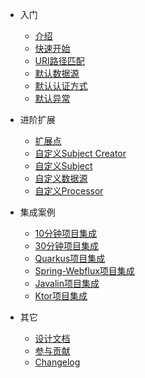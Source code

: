 - 入门  
  - [介绍](cn/README.md "introduce")
  - [快速开始](cn/quickstart.md "quick start greatest")  
  - [URI路径匹配](cn/path-match.md)  
  - [默认数据源](cn/default-datasource.md)  
  - [默认认证方式](cn/default-auth.md)
  - [默认异常](cn/default-exception.md)  
  
- 进阶扩展
  - [扩展点](cn/extend-point.md)
  - [自定义Subject Creator](cn/custom-subject-creator.md)
  - [自定义Subject](cn/custom-subject.md)
  - [自定义数据源](cn/custom-datasource.md)
  - [自定义Processor](cn/custom-processor.md)

- 集成案例
  - [10分钟项目集成](cn/sample-bootstrap.md)
  - [30分钟项目集成](cn/sample-tom.md)
  - [Quarkus项目集成](cn/sample-quarkus.md) 
  - [Spring-Webflux项目集成](cn/sample-spring-webflux.md)  
  - [Javalin项目集成](cn/sample-javalin.md)  
  - [Ktor项目集成](cn/sample-ktor.md)     

- 其它
  - [设计文档](cn/design.md)
  - [参与贡献](cn/contributing.md)
  - [Changelog](https://github.com/tomsun28/sureness/releases ':ignore')
